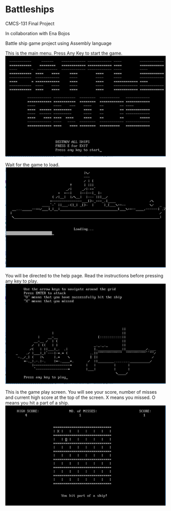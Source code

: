 # Battleships
CMCS-131 Final Project

In collaboration with Ena Bojos <br/>

Battle ship game project using Assembly language <br/>


This is the main menu. Press Any Key to start the game. <br/>
![Menu](https://github.com/micahnut/Battleships/blob/master/mainmenu.PNG)

Wait for the game to load. <br/>
![Loading](https://github.com/micahnut/Battleships/blob/master/load.PNG)

You will be directed to the help page. Read the instructions before pressing any key to play. <br/>
![Help](https://github.com/micahnut/Battleships/blob/master/help.PNG)

This is the game play screen. You will see your score, number of misses and current high score at the top of the screen. X means you missed. O means you hit a part of a ship. <br/>
![Gameplay](https://github.com/micahnut/Battleships/blob/master/game.PNG)
